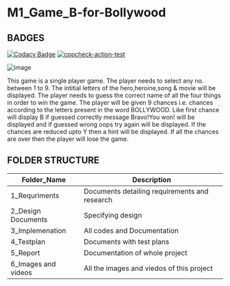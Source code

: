 # M1_Game_B-for-Bollywood

## BADGES
[![Codacy Badge](https://api.codacy.com/project/badge/Grade/d06e02868b5c48f097db2f9398a01bc1)](https://app.codacy.com/gh/apurvabhagat21/M1_Game_B-for-Bollywood?utm_source=github.com&utm_medium=referral&utm_content=apurvabhagat21/M1_Game_B-for-Bollywood&utm_campaign=Badge_Grade_Settings)
[![cppcheck-action-test](https://github.com/apurvabhagat21/M1_Game_B-for-Bollywood/actions/workflows/cppcheck.yml/badge.svg)](https://github.com/apurvabhagat21/M1_Game_B-for-Bollywood/actions/workflows/cppcheck.yml)

![image](https://user-images.githubusercontent.com/74763172/143247919-60619757-740b-468e-b858-2ce67ba4e0f8.png)




This game is a single player game.
The player needs to select any no. between 1 to 9.
The intitial letters of the hero,heroine,song & movie will be displayed.
The player needs to guess the correct name of all the four things in order to win the game.
The player will be given 9 chances i.e. chances according to the letters present in the word BOLLYWOOD.
Like first chance will display B if guessed correctly message Bravo!You won! will be displayed and if guessed wrong oops try again will be displayed.
If the chances are reduced upto Y then a hint will be displayed.
If all the chances are over then the player will lose the game. 

## FOLDER STRUCTURE
| Folder_Name |	Description |
|---|---|
|1_Requriments | Documents detailing requirements and research |
|2_Design	Documents | Specifying design |
|3_Implemenation |	All codes and Documentation |
|4_Testplan	| Documents with test plans |
|5_Report |	Documentation of whole project |
|6_Images and videos |	All the images and viedos of this project |
